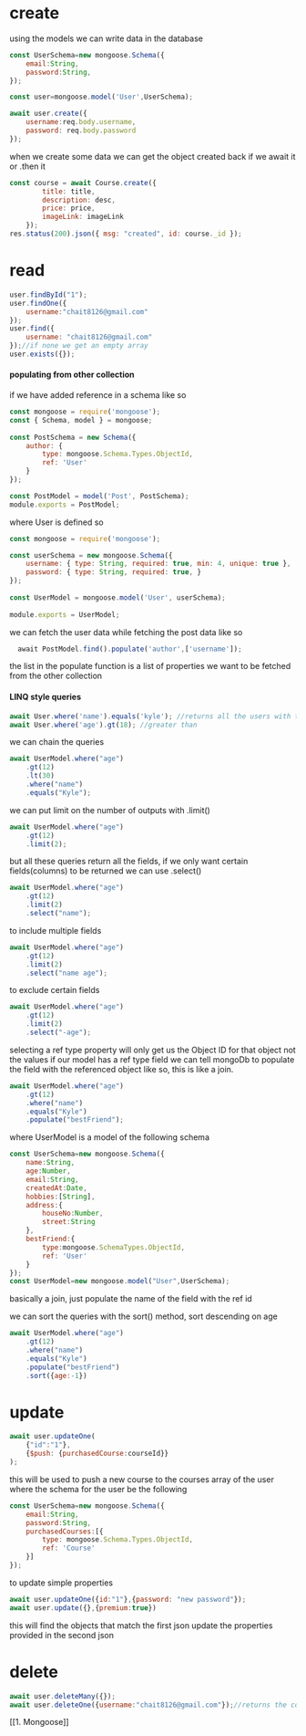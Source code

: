 # create
using the models we can write data in the database
```js
const UserSchema=new mongoose.Schema({
	email:String,
	password:String,
});

const user=mongoose.model('User',UserSchema);

await user.create({
	username:req.body.username,
	password: req.body.password
});
```

when we create some data we can get the object created back if we await it or .then it
```js 
const course = await Course.create({
        title: title,
        description: desc,
        price: price,
        imageLink: imageLink
    });
res.status(200).json({ msg: "created", id: course._id });
```

# read
```js 
user.findById("1");
user.findOne({
	username:"chait8126@gmail.com"
});
user.find({
	username: "chait8126@gmail.com"
});//if none we get an empty array
user.exists({});
```
#### populating from other collection
if we have added reference in a schema like so 
```js
const mongoose = require('mongoose');
const { Schema, model } = mongoose;
  
const PostSchema = new Schema({
    author: {
        type: mongoose.Schema.Types.ObjectId,
        ref: 'User'
    }
});

const PostModel = model('Post', PostSchema);
module.exports = PostModel;
```
where User is defined so
```js
const mongoose = require('mongoose');

const userSchema = new mongoose.Schema({
    username: { type: String, required: true, min: 4, unique: true },
    password: { type: String, required: true, }
});
  
const UserModel = mongoose.model('User', userSchema);
  
module.exports = UserModel;
```

we can fetch the user data while fetching the post data like so
```js
  await PostModel.find().populate('author',['username']);
```
the list in the populate function is a list of properties we want to be fetched from the other collection

#### LINQ style queries
```jsx
await User.where('name').equals('kyle'); //returns all the users with the name of kyle
await User.where('age').gt(18); //greater than
```
we can chain the queries
```jsx
await UserModel.where("age")
	.gt(12)
	.lt(30)
	.where("name")
	.equals("Kyle");
```
we can put limit on the number of outputs with .limit()
```jsx
await UserModel.where("age")
	.gt(12)
	.limit(2);
```
but all these queries return all the fields, if we only want certain fields(columns) to be returned we can use .select()
```jsx
await UserModel.where("age")
	.gt(12)
	.limit(2)
	.select("name");
```
to include multiple fields
```jsx
await UserModel.where("age")
	.gt(12)
	.limit(2)
	.select("name age");
```
to exclude certain fields
```jsx
await UserModel.where("age")
	.gt(12)
	.limit(2)
	.select("-age");
```

selecting a ref type property will only get us the Object ID for that object not the values
if our model has a ref type field we can tell mongoDb to populate the field with the referenced object like so, this is like a join.
```jsx
await UserModel.where("age")
	.gt(12)
	.where("name")
	.equals("Kyle")
	.populate("bestFriend");
```
where UserModel is a model of the following schema
```jsx
const UserSchema=new mongoose.Schema({
	name:String,
	age:Number,
	email:String,
	createdAt:Date,
	hobbies:[String],
	address:{
		houseNo:Number,
		street:String
	},
	bestFriend:{
		type:mongoose.SchemaTypes.ObjectId,
		ref: 'User'
	}
});
const UserModel=new mongoose.model("User",UserSchema);
```
basically a join, just populate the name of the field with the ref id

we can sort the queries with the sort() method, sort descending on age
```jsx
await UserModel.where("age")
	.gt(12)
	.where("name")
	.equals("Kyle")
	.populate("bestFriend")
	.sort({age:-1})
```
# update
```js
await user.updateOne(
	{"id":"1"},
	{$push: {purchasedCourse:courseId}}
);
```
this will be used to push a new course to the courses array of the user where the schema for the user be the following
```js
const UserSchema=new mongoose.Schema({
	email:String,
	password:String,
	purchasedCourses:[{
		type: mongoose.Schema.Types.ObjectId,
		ref: 'Course'
	}]
});
```
to update simple properties
```js
await user.updateOne({id:"1"},{password: "new password"});
await user.update({},{premium:true})
```
this will find the objects that match the first json update the properties provided in the second json
# delete
```js
await user.deleteMany({});
await user.deleteOne({username:"chait8126@gmail.com"});//returns the count of the deleted, {deletedCount:1}
```

[[1. Mongoose]]